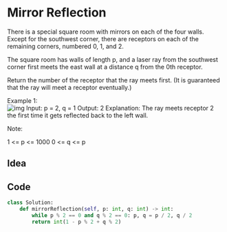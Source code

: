 # Mirror Reflection
There is a special square room with mirrors on each of the four walls.  Except for the southwest corner, there are receptors on each of the remaining corners, numbered 0, 1, and 2.

The square room has walls of length p, and a laser ray from the southwest corner first meets the east wall at a distance q from the 0th receptor.

Return the number of the receptor that the ray meets first.  (It is guaranteed that the ray will meet a receptor eventually.)

 

Example 1:<br>
![img](https://s3-lc-upload.s3.amazonaws.com/uploads/2018/06/18/reflection.png)
Input: p = 2, q = 1
Output: 2
Explanation: The ray meets receptor 2 the first time it gets reflected back to the left wall.

Note:

1 <= p <= 1000
0 <= q <= p<br>

## Idea

## Code
```python
class Solution:
    def mirrorReflection(self, p: int, q: int) -> int:
        while p % 2 == 0 and q % 2 == 0: p, q = p / 2, q / 2
        return int(1 - p % 2 + q % 2)

```
 